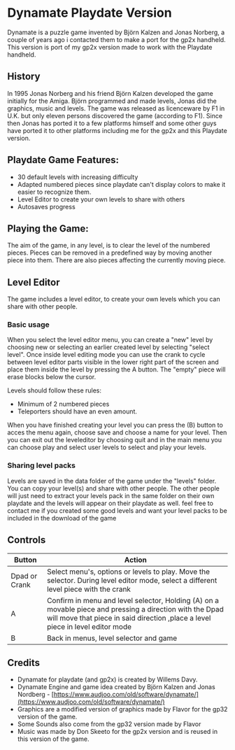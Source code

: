 # Dynamate Playdate Version
Dynamate is a puzzle game invented by Björn Kalzen and Jonas Norberg, a couple of years ago i contacted them to make a port for the gp2x handheld.
This version is port of my gp2x version made to work with the Playdate handheld.

## History
In 1995 Jonas Norberg and his friend Björn Kalzen developed the game initially for the Amiga.
Björn programmed and made levels, Jonas did the graphics, music and levels.
The game was released as licenceware by F1 in U.K. but only eleven persons discovered the game (according to F1). 
Since then Jonas has ported it to a few platforms himself and some other guys have ported it to other platforms including me for the gp2x and this Playdate version.

## Playdate Game Features:
- 30 default levels with increasing difficulty
- Adapted numbered pieces since playdate can't display colors to make it easier to recognize them.
- Level Editor to create your own levels to share with others
- Autosaves progress

## Playing the Game:
The aim of the game, in any level, is to clear the level of the numbered pieces. 
Pieces can be removed in a predefined way by moving another piece into them.
There are also pieces affecting the currently moving piece.

## Level Editor
The game includes a level editor, to create your own levels which you can share with other people.

### Basic usage
When you select the level editor menu, you can create a "new" level by choosing new or selecting an earlier created level by selecting "select level". 
Once inside level editing mode you can use the crank to cycle between level editor parts visible in the lower right part of the screen and place them inside the level by pressing the A button. The "empty" piece will erase blocks below the cursor.

Levels should follow these rules:
- Minimum of 2 numbered pieces
- Teleporters should have an even amount.

When you have finished creating your level you can press the (B) button to acces the menu again, choose save and choose a name for your level. Then you can exit out the leveleditor by choosing quit and in the main menu you can choose play and select user levels to select and play your levels.

### Sharing level packs
Levels are saved in the data folder of the game under the "levels" folder. You can copy your level(s)  and share with other people.
The other people will just need to extract your levels pack in the same folder on their own playdate and the levels will appear on their playdate as well. 
feel free to contact me if you created some good levels and want your level packs to be included in the download of the game

## Controls 
| Button | Action |
| ------ | ------ |
| Dpad or Crank | Select menu's, options or levels to play. Move the selector. During level editor mode, select a different level piece with the crank |
| A | Confirm in menu and level selector, Holding (A) on a movable piece and pressing a direction with the Dpad will move that piece in said direction ,place a level piece in level editor mode |
| B | Back in menus, level selector and game |

## Credits
- Dynamate for playdate (and gp2x) is created by Willems Davy.
- Dynamate Engine and game idea created by Björn Kalzen and Jonas Nordberg - [https://www.audjoo.com/old/software/dynamate/](https://www.audjoo.com/old/software/dynamate/)
- Graphics are a modified version of graphics made by Flavor for the gp32 version of the game.
- Some Sounds also come from the gp32 version made by Flavor
- Music was made by Don Skeeto for the gp2x version and is reused in this version of the game.
